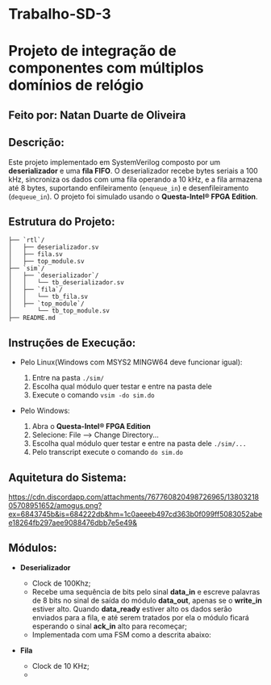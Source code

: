 # Trabalho-SD-3

# Projeto de integração de componentes com múltiplos domínios de relógio

## Feito por: Natan Duarte de Oliveira

## Descrição:
Este projeto implementado em SystemVerilog composto por um **deserializador** e uma **fila FIFO**. O deserializador recebe bytes seriais a 100 kHz, sincroniza os dados com uma fila operando a 10 kHz, e a fila armazena até 8 bytes, suportando enfileiramento (`enqueue_in`) e desenfileiramento (`dequeue_in`). O projeto foi simulado usando o **Questa-Intel® FPGA Edition**.

## Estrutura do Projeto:
    ├── `rtl`/
    │   ├── deserializador.sv
    │   ├── fila.sv
    │   ├── top_module.sv 
    ├── `sim`/
    │   ├── `deserializador`/
    │   │   └── tb_deserializador.sv
    │   ├── `fila`/
    │   │   └── tb_fila.sv
    │   ├── `top_module`/
    │       └── tb_top_module.sv
    ├── README.md

## Instruções de Execução:

- Pelo Linux(Windows com MSYS2 MINGW64 deve funcionar igual):
    1. Entre na pasta `./sim/`
    2. Escolha qual módulo quer testar e entre na pasta dele
    3. Execute o comando `vsim -do sim.do`

- Pelo Windows:
    1. Abra o **Questa-Intel® FPGA Edition**
    2. Selecione: File --> Change Directory...
    3. Escolha qual módulo quer testar e entre na pasta dele `./sim/...`
    4. Pelo transcript execute o comando `do sim.do`

## Aquitetura do Sistema:

https://cdn.discordapp.com/attachments/767760820498726965/1380321805708951652/amogus.png?ex=6843745b&is=684222db&hm=1c0aeeeb497cd363b0f099ff5083052abee18264fb297aee9088476dbb7e5e49&

## Módulos:

- **Deserializador**
    - Clock de 100Khz;
    - Recebe uma sequência de bits pelo sinal **data_in** e escreve palavras de 8 bits no sinal de saída do módulo **data_out**, apenas se o **write_in** estiver alto. Quando **data_ready** estiver alto os dados serão enviados para a fila, e até serem tratados por ela o módulo ficará esperando o sinal **ack_in** alto para recomeçar;
    - Implementada com uma FSM como a descrita abaixo:



- **Fila**
    - Clock de 10 KHz;
    - 

